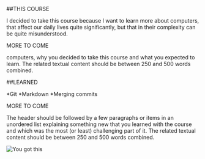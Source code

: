 ##THIS COURSE

I decided to take this course because I want to learn more about computers, that affect our daily lives quite significantly, but that in their complexity can be quite misunderstood. 

MORE TO COME

computers, why you decided to take this course and what you expected to learn. The related textual content should be between 250 and 500 words combined.

##LEARNED

*Git
*Markdown
*Merging commits

MORE TO COME

The header should be followed by a few paragraphs or items in an unordered list explaining something new that you learned with the course and which was the most (or least) challenging part of it. The related textual content should be between 250 and 500 words combined.

![You got this][yougot]




[yougot]: https://images.pexels.com/photos/2740956/pexels-photo-2740956.jpeg?auto=compress&cs=tinysrgb&dpr=3&h=750&w=1260
